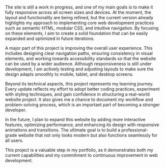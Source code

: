 The site is still a work in progress, and one of my main goals is to make it fully responsive across all screen sizes and devices. At the moment, the layout and functionality are being refined, but the current version already highlights my approach to implementing core web development practices such as semantic HTML, modular CSS, and intuitive navigation. By focusing on these elements, I aim to create a solid foundation that can be easily expanded and optimized in future iterations.

A major part of this project is improving the overall user experience. This includes designing clear navigation paths, ensuring consistency in visual elements, and working towards accessibility standards so that the website can be used by a wider audience. Although responsiveness is still under development, I am actively testing and adjusting layouts to make sure the design adapts smoothly to mobile, tablet, and desktop screens.

Beyond its technical aspects, this project represents my learning journey. Every update reflects my effort to adopt better coding practices, experiment with styling techniques, and gain confidence in structuring a real-world website project. It also gives me a chance to document my workflow and problem-solving process, which is an important part of becoming a stronger developer.

In the future, I plan to expand this website by adding more interactive features, optimizing performance, and enhancing its design with responsive animations and transitions. The ultimate goal is to build a professional-grade website that not only looks modern but also functions seamlessly for all users.

This project is a valuable step in my portfolio, as it demonstrates both my current capabilities and my commitment to continuous improvement in web development.
